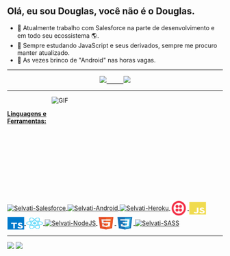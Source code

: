## Olá, eu sou Douglas, você não é o Douglas.

- 🔭 Atualmente trabalho com Salesforce na parte de desenvolvimento e em todo seu ecossistema 🌎.
- 🌱 Sempre estudando JavaScript e seus derivados, sempre me procuro manter atualizado.
- 👯 As vezes brinco de "Android" nas horas vagas.

---

<div align="center">
  <a href="https://github.com/dselvati">
  <img height="160" src="https://github-readme-stats.vercel.app/api?username=dselvati&show_icons=true&theme=merko&include_all_commits=true&count_private=true"/>
    &#160&#160&#160&#160&#160&#160&#160&#160
  <img height="160" src="https://github-readme-stats.vercel.app/api/top-langs/?username=dselvati&layout=compact&langs_count=7&theme=merko"/>
</div>
  
  ---
  <img align="right" alt="GIF" src="https://thumbs.gfycat.com/OpenBrilliantCrow-size_restricted.gif" width="400" height="240" />
  
  <br>
  
   **Linguagens e Ferramentas:**
  
  <div style="display: inline_block">
  <img align="center" alt="Selvati-Salesforce" height="60" width="70" src="https://cdn.jsdelivr.net/gh/devicons/devicon/icons/salesforce/salesforce-original.svg">
  <img align="center" alt="Selvati-Android" height="30" width="40" src="https://cdn.jsdelivr.net/gh/devicons/devicon/icons/android/android-original.svg">
  <img align="center" alt="Selvati-Heroku" height="30" width="40" src="https://cdn.jsdelivr.net/gh/devicons/devicon/icons/heroku/heroku-plain.svg">
  <img align="center" alt="Selvati-Twilio" height="40" width="40" src="https://github.com/dselvati/dselvati/blob/main/assets/logo-twilio-red.png?raw=true">
  <img align="center" alt="Selvati-Js" height="30" width="40" src="https://raw.githubusercontent.com/devicons/devicon/master/icons/javascript/javascript-plain.svg">
  <img align="center" alt="Selvati-Ts" height="30" width="40" src="https://raw.githubusercontent.com/devicons/devicon/master/icons/typescript/typescript-plain.svg">
  <img align="center" alt="Selvati-ReactJS" height="30" width="40" src="https://raw.githubusercontent.com/devicons/devicon/master/icons/react/react-original.svg">
  <img align="center" alt="Selvati-NodeJS" height="30" width="40" src="https://cdn.jsdelivr.net/gh/devicons/devicon/icons/nodejs/nodejs-original.svg">
  <img align="center" alt="Selvati-HTML" height="30" width="40" src="https://raw.githubusercontent.com/devicons/devicon/master/icons/html5/html5-original.svg">
  <img align="center" alt="Selvati-CSS" height="30" width="40" src="https://raw.githubusercontent.com/devicons/devicon/master/icons/css3/css3-original.svg">
  <img align="center" alt="Selvati-SASS" height="30" width="40" src="https://cdn.jsdelivr.net/gh/devicons/devicon/icons/sass/sass-original.svg">
</div>
  
---
  
  <div>    
  <a href="https://www.linkedin.com/in/dselvati" target="_blank"><img src="https://img.shields.io/badge/-LinkedIn-%230077B5?style=for-the-badge&logo=linkedin&logoColor=white" target="_blank"></a> 
  <a href="https://www.facebook.com/douglas.selvati" target="_blank"><img src="https://img.shields.io/badge/-Facebook-%233b5998?style=for-the-badge&logo=facebook&logoColor=white" target="_blank"></a> 
 
</div>
